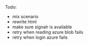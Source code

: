 Todo:
* mix scenario
* rewrite html
* make sure signalr is available
* retry when reading azure blob fails
* retry when login azure fails

